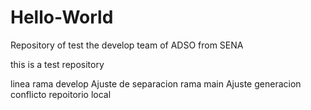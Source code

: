 # Hello-World

Repository of test the develop team of ADSO from SENA

this is a test repository

linea rama develop
Ajuste de separacion rama main 
Ajuste generacion conflicto repoitorio local